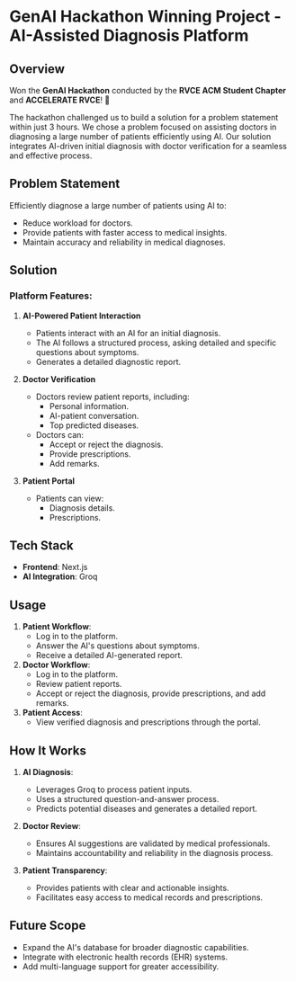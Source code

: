 # GenAI Hackathon Winning Project - AI-Assisted Diagnosis Platform

## Overview
Won the **GenAI Hackathon** conducted by the **RVCE ACM Student Chapter** and **ACCELERATE RVCE**! 🎉

The hackathon challenged us to build a solution for a problem statement within just 3 hours. We chose a problem focused on assisting doctors in diagnosing a large number of patients efficiently using AI. Our solution integrates AI-driven initial diagnosis with doctor verification for a seamless and effective process.

## Problem Statement
Efficiently diagnose a large number of patients using AI to:
- Reduce workload for doctors.
- Provide patients with faster access to medical insights.
- Maintain accuracy and reliability in medical diagnoses.

## Solution
### Platform Features:
1. **AI-Powered Patient Interaction**
   - Patients interact with an AI for an initial diagnosis.
   - The AI follows a structured process, asking detailed and specific questions about symptoms.
   - Generates a detailed diagnostic report.

2. **Doctor Verification**
   - Doctors review patient reports, including:
     - Personal information.
     - AI-patient conversation.
     - Top predicted diseases.
   - Doctors can:
     - Accept or reject the diagnosis.
     - Provide prescriptions.
     - Add remarks.

3. **Patient Portal**
   - Patients can view:
     - Diagnosis details.
     - Prescriptions.

## Tech Stack
- **Frontend**: Next.js
- **AI Integration**: Groq

## Usage
1. **Patient Workflow**:
   - Log in to the platform.
   - Answer the AI's questions about symptoms.
   - Receive a detailed AI-generated report.
2. **Doctor Workflow**:
   - Log in to the platform.
   - Review patient reports.
   - Accept or reject the diagnosis, provide prescriptions, and add remarks.
3. **Patient Access**:
   - View verified diagnosis and prescriptions through the portal.

## How It Works
1. **AI Diagnosis**:
   - Leverages Groq to process patient inputs.
   - Uses a structured question-and-answer process.
   - Predicts potential diseases and generates a detailed report.

2. **Doctor Review**:
   - Ensures AI suggestions are validated by medical professionals.
   - Maintains accountability and reliability in the diagnosis process.

3. **Patient Transparency**:
   - Provides patients with clear and actionable insights.
   - Facilitates easy access to medical records and prescriptions.

## Future Scope
- Expand the AI's database for broader diagnostic capabilities.
- Integrate with electronic health records (EHR) systems.
- Add multi-language support for greater accessibility.
